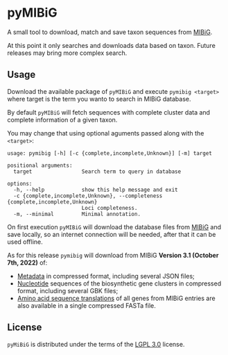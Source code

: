 # pyMIBiG

A small tool to download, match and save taxon sequences from [MIBiG](https://mibig.secondarymetabolites.org/).

At this point it only searches and downloads data based on taxon. Future
releases may bring more complex search.

## Usage

Download the available package of `pyMIBiG` and execute `pymibig <target>`
where target is the term you wanto to search in MIBiG database.

By default `pyMIBiG` will fetch sequences with complete cluster data and
complete information of a given taxon.

You may change that using optional aguments passed along with the `<target>`:

```{bash}
usage: pymibig [-h] [-c {complete,incomplete,Unknown}] [-m] target

positional arguments:
  target                Search term to query in database

options:
  -h, --help            show this help message and exit
  -c {complete,incomplete,Unknown}, --completeness {complete,incomplete,Unknown}
                        Loci completeness.
  -m, --minimal         Minimal annotation.
```

On first execution `pyMIBiG` will download the database files from
[MIBiG](https://mibig.secondarymetabolites.org/download) and save locally,
so an internet connection will be needed, after that it can be used offline.

As for this release `pymibig` will download from MIBiG
**Version 3.1 (October 7th, 2022)** of:
- [Metadata](https://dl.secondarymetabolites.org/mibig/mibig_json_3.1.tar.gz)
in compressed format, including several JSON files;
- [Nucleotide](https://dl.secondarymetabolites.org/mibig/mibig_gbk_3.1.tar.gz)
sequences of the biosynthetic gene clusters in compressed format, including
several GBK files;
- [Amino acid sequence translations](https://dl.secondarymetabolites.org/mibig/mibig_prot_seqs_3.1.fasta)
of all genes from MIBiG entries are also available in a single compressed FASTa file.

## License

`pyMiBiG` is distributed under the terms of the [LGPL 3.0](https://spdx.org/licenses/LGPL-3.0-or-later.html) license.

